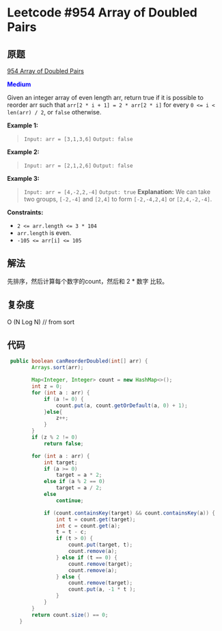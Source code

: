 # Leetcode #954 Array of Doubled Pairs

## 原题

[954 Array of Doubled Pairs](https://leetcode.com/problems/array-of-doubled-pairs/)

**<span style="color:blue">Medium</span>**

Given an integer array of even length arr, return true if it is possible to reorder arr such that `arr[2 * i + 1] = 2 * arr[2 * i]` for every `0 <= i < len(arr) / 2`, or `false` otherwise.

**Example 1:**

> `Input: arr = [3,1,3,6]`
`Output: false`

**Example 2:**

> `Input: arr = [2,1,2,6]`
`Output: false`

**Example 3:**

> `Input: arr = [4,-2,2,-4]`
`Output: true`
**Explanation:** We can take two groups, `[-2,-4]` and `[2,4]` to form `[-2,-4,2,4]` or `[2,4,-2,-4]`.
 
**Constraints:**

* ``2 <= arr.length <= 3 * 104``
* `arr.length` is even.
* ``-105 <= arr[i] <= 105``

## 解法

先排序，然后计算每个数字的count，然后和 2 * 数字 比较。

## 复杂度

O (N Log N) // from sort

## 代码

```Java
 public boolean canReorderDoubled(int[] arr) {
        Arrays.sort(arr);

        Map<Integer, Integer> count = new HashMap<>();
        int z = 0;
        for (int a : arr) {
            if (a != 0) {
                count.put(a, count.getOrDefault(a, 0) + 1);
            }else{
                z++;
            }
        }
        if (z % 2 != 0)
            return false;

        for (int a : arr) {
            int target;
            if (a >= 0)
                target = a * 2;
            else if (a % 2 == 0)
                target = a / 2;
            else
                continue;

            if (count.containsKey(target) && count.containsKey(a)) {
                int t = count.get(target);
                int c = count.get(a);
                t = t - c;
                if (t > 0) {
                    count.put(target, t);
                    count.remove(a);
                } else if (t == 0) {
                    count.remove(target);
                    count.remove(a);
                } else {
                    count.remove(target);
                    count.put(a, -1 * t );
                }
            }
        }
        return count.size() == 0;
    }

```